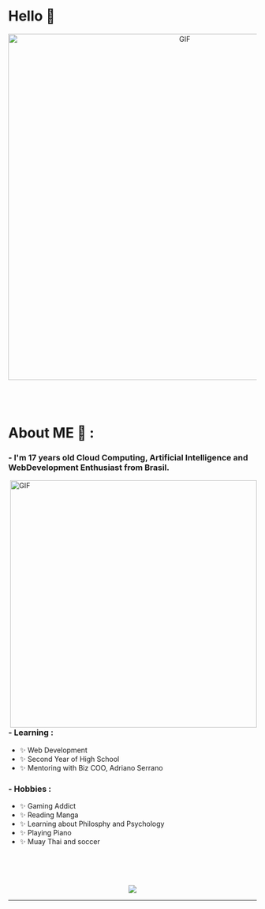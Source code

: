 # Hello 👋

<div align="center">
<img hight="300" width="700" alt="GIF" align="center" src="https://i.pinimg.com/originals/31/cc/dc/31ccdc2746ddf70e0fa60d98de64cc24.gif">
</div>

</br>
</br>
</br>


# About ME 💬 :

### - I'm 17 years old Cloud Computing, Artificial Intelligence and WebDevelopment Enthusiast from Brasil.

<img hight="400" width="500" alt="GIF" align="right" src="https://i.pinimg.com/originals/ba/db/16/badb167bc9286367e18c4bf32ba5f1d4.gif">

### - Learning :
- ✨ Web Development
- ✨ Second Year of High School
- ✨ Mentoring with Biz COO, Adriano Serrano

### - Hobbies : 
- ✨ Gaming Addict
- ✨ Reading Manga
- ✨ Learning about Philosphy and Psychology
- ✨ Playing Piano
- ✨ Muay Thai and soccer

</br>
</br>
</br>


<p align="center" >  
  <a href="https://github.com/Pedrohmfigueiredo/github-readme-stats"> 
<img  src="https://github-readme-stats.vercel.app/api?username=Pedrohmfigueiredo&&show_icons=true&theme=radical"/>
  </a>
  </p>

*************
